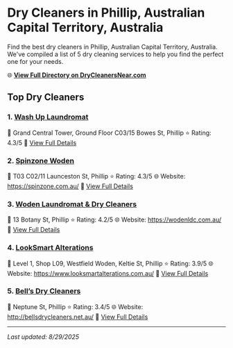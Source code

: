 # Dry Cleaners in Phillip, Australian Capital Territory, Australia

Find the best dry cleaners in Phillip, Australian Capital Territory, Australia. We've compiled a list of 5 dry cleaning services to help you find the perfect one for your needs.

🌐 **[View Full Directory on DryCleanersNear.com](https://drycleanersnear.com/city/Australia/Australian%20Capital%20Territory/Phillip)**

## Top Dry Cleaners

### 1. [Wash Up Laundromat](https://drycleanersnear.com/dryCleaner/68a2898ce025a3a8d28d3bf6/wash-up-laundromat)
📍 Grand Central Tower, Ground Floor C03/15 Bowes St, Phillip
⭐ Rating: 4.3/5
🔗 [View Full Details](https://drycleanersnear.com/dryCleaner/68a2898ce025a3a8d28d3bf6/wash-up-laundromat)

### 2. [Spinzone Woden](https://drycleanersnear.com/dryCleaner/68a289b4e025a3a8d28d3d0c/spinzone-woden)
📍 T03 C02/11 Launceston St, Phillip
⭐ Rating: 4.3/5
🌐 Website: https://spinzone.com.au/
🔗 [View Full Details](https://drycleanersnear.com/dryCleaner/68a289b4e025a3a8d28d3d0c/spinzone-woden)

### 3. [Woden Laundromat & Dry Cleaners](https://drycleanersnear.com/dryCleaner/68a28934e025a3a8d28d3882/woden-laundromat-dry-cleaners)
📍 13 Botany St, Phillip
⭐ Rating: 4.2/5
🌐 Website: https://wodenldc.com.au/
🔗 [View Full Details](https://drycleanersnear.com/dryCleaner/68a28934e025a3a8d28d3882/woden-laundromat-dry-cleaners)

### 4. [LookSmart Alterations](https://drycleanersnear.com/dryCleaner/68a289a1e025a3a8d28d3c6f/looksmart-alterations)
📍 Level 1, Shop L09, Westfield Woden, Keltie St, Phillip
⭐ Rating: 3.9/5
🌐 Website: https://www.looksmartalterations.com.au/
🔗 [View Full Details](https://drycleanersnear.com/dryCleaner/68a289a1e025a3a8d28d3c6f/looksmart-alterations)

### 5. [Bell’s Dry Cleaners](https://drycleanersnear.com/dryCleaner/68a28960e025a3a8d28d3ac6/bell-s-dry-cleaners)
📍 Neptune St, Phillip
⭐ Rating: 3.4/5
🌐 Website: http://bellsdrycleaners.net.au/
🔗 [View Full Details](https://drycleanersnear.com/dryCleaner/68a28960e025a3a8d28d3ac6/bell-s-dry-cleaners)


---

*Last updated: 8/29/2025*
